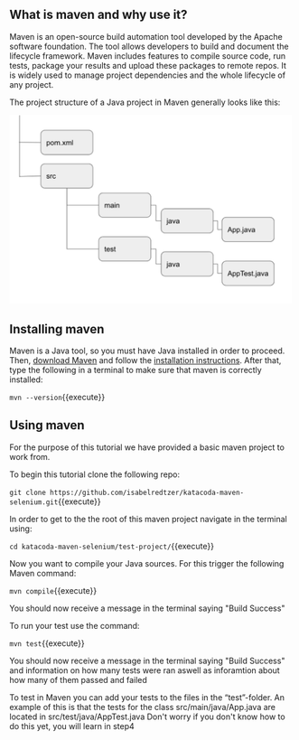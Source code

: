 ## What is maven and why use it?

Maven is an open-source build automation tool developed by the Apache software foundation. The tool allows developers to build and document the lifecycle framework. Maven includes features to compile source code, run tests, package your results and upload these packages to remote repos. It is widely used to manage project dependencies and the whole lifecycle of any project.

The project structure of a Java project in Maven generally looks like this: 

<img src="./img/mvnimage.png" alt="image" width="500"/>


## Installing maven

Maven is a Java tool, so you must have Java installed in order to proceed. 
Then, [download Maven](https://maven.apache.org/download.cgi) and follow the [installation instructions](https://maven.apache.org/install.html). After that, type the following in a terminal to make sure that maven is correctly installed:

`mvn --version`{{execute}}

## Using maven

For the purpose of this tutorial we have provided a basic maven project to work from. 

To begin this tutorial clone the following repo:


`git clone https://github.com/isabelredtzer/katacoda-maven-selenium.git`{{execute}}


In order to get to the the root of this maven project navigate in the terminal using:

`cd katacoda-maven-selenium/test-project/`{{execute}}

Now you want to compile your Java sources. For this trigger the following Maven command:

`mvn compile`{{execute}}

You should now receive a message in the terminal saying "Build Success"

To run your test use the command:

`mvn test`{{execute}}

You should now receive a message in the terminal saying "Build Success" and information on how many tests were ran aswell as inforamtion about how many of them passed and failed

To test in Maven you can add your tests to the files in the “test”-folder. An example of this is that the tests for the class src/main/java/App.java are located in src/test/java/AppTest.java
Don't worry if you don't know how to do this yet, you will learn in step4
